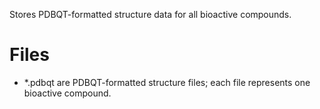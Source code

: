 Stores PDBQT-formatted structure data for all bioactive compounds.

# Files

- *.pdbqt are PDBQT-formatted structure files; each file represents one
  bioactive compound.